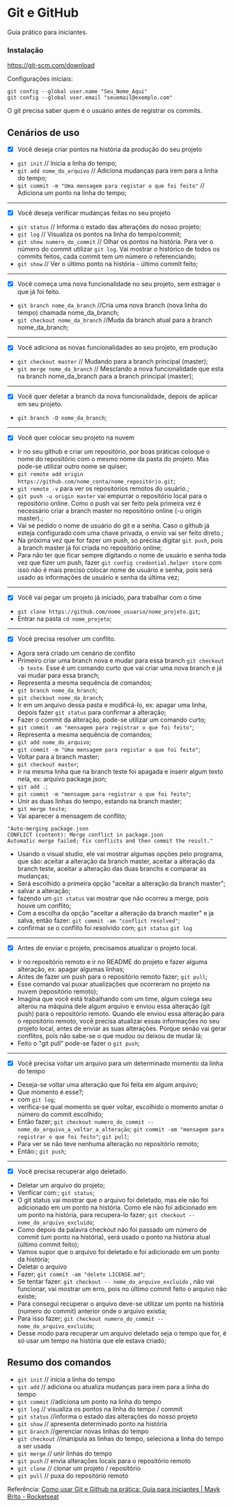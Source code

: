 # Git e GitHub
 
Guia prático para iniciantes.
 
### Instalação
 
https://git-scm.com/download
 
Configurações iniciais:
 
``` 
git config --global user.name "Seu_Nome_Aqui"
git config --global user.email "seuemail@exemplo.com"
``` 
 
O git precisa saber quem é o usuário antes de registrar os commits.
 
## Cenários de uso
 
- [x] Você deseja criar pontos na história da produção do seu projeto 
- `git init` // Inicia a linha do tempo;
- `git add nome_do_arquivo` // Adiciona mudanças para irem para a linha do tempo;
- `git commit -m "Uma mensagem para registar o que foi feito"` // Adiciona um ponto na linha do tempo;

---
 
- [x] Você deseja verificar mudanças feitas no seu projeto
- `git status` // Informa o estado das alterações do nosso projeto;
- `git log` // Visualiza os pontos na linha do tempo/commit;
- `git show numero_do_commit` // Olhar os pontos na história. Para ver o número do commit utilizar `git log`. Vai mostrar o histórico de todos os commits feitos, cada commit tem um número o referenciando;
- `git show` // Ver o último ponto na história - último commit feito;
 
 ---
 
- [x] Você começa uma nova funcionalidade no seu projeto, sem estragar o que já foi feito.
- `git branch nome_da_branch` //Cria uma nova branch (nova linha do tempo) chamada nome_da_branch;
- `git checkout nome_da_branch` //Muda da branch atual para a branch nome_da_branch; 

---
 
- [x] Você adiciona as novas funcionalidades ao seu projeto, em produção
- `git checkout master` // Mudando para a branch principal (master);
- `git merge nome_da_branch` // Mesclando a nova funcionalidade que esta na branch nome_da_branch para a branch principal (master);   

---
 
- [x] Você quer deletar a branch da nova funcionalidade, depois de aplicar em seu projeto.
- `git branch -D nome_da_branch`;

---
 
- [x] Você quer colocar seu projeto na nuvem
- Ir no seu github e criar um repositório, por boas práticas coloque o nome do repositório com o mesmo nome da pasta do projeto. Mas pode-se utilizar outro nome se quiser;
- `git remote add origin https://github.com/nome_conta/nome_repositório.git`;
 - `git remote -v` para ver os repositórios remotos do usuário.;
 - `git push -u origin master` vai empurrar o repositório local para o repositório online. Como o push vai ser feito pela primeira vez é necessário criar a branch master no repositório online (-u origin master).;
 - Vai se pedido o nome de usuário do git e a senha. Caso o github já esteja configurado com uma chave privada, o envio vai ser feito direto.;
 - Na próxima vez que for fazer um push, só precisa digitar `git push`, pois a branch master já foi criada no repositório online;
 - Para não ter que ficar sempre digitando o nome de usuário e senha toda vez que fizer um push, fazer `git config credential.helper store` com isso não é mais preciso colocar nome de usuário e senha, pois será usado as informações de usuário e senha da última vez;

---
 
- [x] Você vai pegar um projeto já iniciado, para trabalhar com o time
- `git clone https://github.com/nome_usuario/nome_projeto.git`;
- Entrar na pasta `cd nome_projeto`;

---

- [x] Você precisa resolver um conflito.
- Agora será criado um cenário de conflito
- Primeiro criar uma branch nova e mudar para essa branch `git checkout -b teste`. Esse é um comando curto que vai criar uma nova branch e já vai mudar para essa branch;
- Representa a mesma sequência de comandos; 
- `git branch nome_da_branch`;
- `git checkout nome_da_branch`;   
- Ir em um arquivo dessa pasta e modificá-lo, ex: apagar uma linha, depois fazer `git status` para confirmar a alteração;
- Fazer o commit da alteração, pode-se utilizar um comando curto;
- `git commit -am "mensagem para registrar o que foi feito"`;
- Representa a mesma sequência de comandos;
- `git add nome_do_arquivo`;
- `git commit -m "Uma mensagem para registar o que foi feito"`;
- Voltar para a branch master;
- `git checkout master`;
- Ir na mesma linha que na branch teste foi apagada e inserir algum texto nela, ex: arquivo package.json;
- `git add .`;
- `git commit -m "mensagem para registrar o que foi feito"`;
- Unir as duas linhas do tempo, estando na branch master;
- `git merge teste`;
- Vai aparecer a mensagem de conflito;
```
"Auto-merging package.json
CONFLICT (content): Merge conflict in package.json
Automatic merge failed; fix conflicts and then commit the result."
```
- Usando o visual studio, ele vai mostrar algumas opções pelo programa, que são: aceitar a alteração da branch master, aceitar a alteração da branch teste, aceitar a alteração das duas branchs e comparar as mudanças;
- Será escolhido a primeira opção "aceitar a alteração da branch master";
- salvar a alteração;
- fazendo um `git status` vai mostrar que não ocorreu a merge, pois houve um conflito;
- Com a escolha da opção "aceitar a alteração da branch master" e ja salva, então fazer:
`git commit -am "conflict resolved"`;
- confirmar se o conflito foi resolvido com;
`git status`
`git log`
 
 ---
 
- [x] Antes de enviar o projeto, precisamos atualizar o projeto local.
- Ir no repositório remoto e ir no README do projeto e fazer alguma alteração, ex: apagar algumas linhas;
- Antes de fazer um push para o repositório remoto fazer;
`git pull`;
- Esse comando vai puxar atualizações que ocorreram no projeto na nuvem (repositório remoto);
- Imagina que você está trabalhando com um time, algum colega seu alterou na máquina dele algum arquivo e enviou essa alteração (git push) para o repositório remoto. Quando ele enviou essa alteração para o repositório remoto, você precisa atualizar essas informações no seu projeto local, antes de enviar as suas alterações. Porque senão vai gerar conflitos, pois não sabe-se o que mudou ou deixou de mudar lá;
- Feito o "git pull" pode-se fazer o `git push`;

---
 
- [x] Você precisa voltar um arquivo para um determinado momento da linha do tempo
- Deseja-se voltar uma alteração que foi feita em algum arquivo;
- Que momento é esse?;
- com `git log`;
- verifica-se qual momento se quer voltar, escolhido o momento anotar o número do commit escolhido;
- Então fazer;
`git checkout numero_do_commit -- nome_do_arquivo_a_voltar_a_alteração`;
`git commit -am "mensagem para registrar o que foi feito"`;
`git pull`;
- Para ver se não teve nenhuma alteração no repositório remoto;
- Então:;
`git push`;
 
 ---
 
- [x] Você precisa recuperar algo deletado. 
- Deletar um arquivo do projeto;
- Verificar com:; 
`git status`;
- O git status vai mostrar que o arquivo foi deletado, mas ele não foi adicionado em um ponto na história. Como ele não foi adicionado em um ponto na história, para recupera-lo fazer;
`git checkout -- nome_do_arquivo_excluído`;
- Como depois da palavra checkout não foi passado um número de commit (um ponto na história), será usado o ponto na história atual (último commit feito);
- Vamos supor que o arquivo foi deletado e foi adicionado em um ponto da história;
- Deletar o arquivo
- Fazer;
`git commit -am "delete LICENSE.md"`;
- Se tentar fazer: `git checkout -- nome_do_arquivo_excluído` , não vai funcionar, vai mostrar um erro, pois no último commit feito o arquivo não existe;
- Para consegui recuperar o arquivo deve-se utilizar um ponto na história (numero do commit) anterior onde o arquivo existia;
- Para isso fazer;
`git checkout numero_do_commit -- nome_do_arquivo_excluído`;
- Desse modo para recuperar um arquivo deletado seja o tempo que for, é só usar um tempo na história que ele estava criado;

## Resumo dos comandos
 
* `git init` // inicia a linha do tempo
* `git add` // adiciona ou atualiza mudanças para irem para a linha do tempo
* `git commit` //adiciona um ponto na linha do tempo
* `git log`  // visualiza os pontos na linha do tempo / commit
* `git status`  //informa o estado das alterações do nosso projeto
* `git show` // apresenta determinado ponto na história
* `git branch` //gerenciar novas linhas do tempo
* `git checkout` //manipula as linhas do tempo, seleciona a linha do tempo a ser usada
* `git merge` // unir linhas do tempo
* `git push` // envia alterações locais para o repositório remoto
* `git clone` // clonar um projeto / repositório
* `git pull`  // puxa do repositório remoto
 
Referência: [Como usar Git e Github na prática: Guia para iniciantes | Mayk Brito - Rocketseat](https://www.youtube.com/watch?v=2alg7MQ6_sI)

